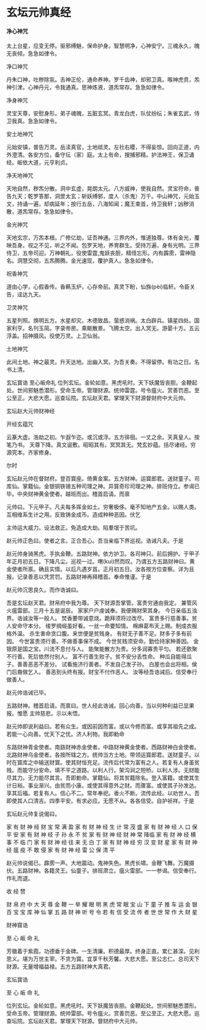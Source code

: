 # 玄坛元帅真经
#### 净心神咒

太上台星，应变无停。驱邪缚魅，保命护身。智慧明净，心神安宁。三魂永久，魄无丧倾。急急如律令。

净口神咒

丹朱口神，吐秽除氛。舌神正伦，通命养神。罗千齿神，却邪卫真。喉神虎贲，炁神引津。心神丹元，令我通真。思神炼液，道炁常存。急急如律令。


净身神咒

灵宝天尊，安慰身形。弟子魂魄，五脏玄冥。青龙白虎，队仗纷纭；朱雀玄武，侍卫我真。急急如律令。


安土地神咒

元始安镇，普告万灵。岳渎真官，土地祗灵。左社右稷，不得妄惊。回向正道，内外澄清。各安方位，备守坛（家）庭。太上有命，搜捕邪精。护法神王，保卫诵经。皈依大道，元亨利贞。


净天地神咒

天地自然，秽炁分散。洞中玄虚，晃朗太元。八方威神，使我自然。灵宝符命，普告九天；乾罗答那，洞罡太玄；斩妖缚邪，度人（杀鬼）万千。中山神咒，元始玉文，持诵一遍，却病延年；按行五岳，八海知闻；魔王束首，侍卫我轩；凶秽消散，道炁常存。急急如律令。


金光神咒

天地玄宗，万炁本根。广修亿劫，证吾神通。三界内外，惟道独尊。体有金光，覆映吾身。视之不见，听之不闻。包罗天地，养育群生。受持万遍，身有光明。三界侍卫，五帝司迎。万神朝礼，役使雷霆,鬼妖丧胆，精怪忘形。内有霹雳，雷神隐名。洞慧交彻，五炁腾腾。金光速现，覆护真人。急急如律令。


祝香神咒

道由心学，心假香传。香爇玉炉，心存帝前。真灵下盼，仙旆(pèi)临轩。令臣关告，迳达九天。


卫灵神咒

五星列照。焕明五方。水星却灾。木德致昌。萤惑消祸。太白辟兵。镇星四处。国家利亨。名刊玉简。字录帝房。乘颷散景。飞腾太空。出入冥无。游晏十方。五云浮盖。招神摄风。役使万灵。上卫仙翁。


土地神咒

此间土地。神之最灵。升天达地。出幽入冥。为吾关奏。不得留停。有功之日。名书上清。


玄坛寳诰
至心皈命礼
位列玄坛。金轮如意。黑虎吼时。天下妖魔皆丧胆。金鞭起处。世间邪魅悉潜形。受命玉帝。管理财源。统帅雷霆。号令瘟火。赏善罚恶。至公至正。大悲大愿。巡查坛院。玄坛赵天君。掌理天下财源督财府中大元帅。

玄坛赵大元帅财神经

开经玄蕴咒

云篆大虚。浩劫之初。乍遐乍迩。或沉或浮。五方徘徊。一丈之余。天真皇人。按笔乃书。
天尊下降。真文诞敷。昭昭其有。冥冥其无。梵玄妙蕴。括尽诸经。穷源究本。齐家修身。

尔时

玄坛赵元帅在督财府。登百寳座。倚黄金案。五方财神。运寳郎君。送财童子。司库仙。掌籍仙。金银铜铁锡五种司理之神。异寳奇珍司理之神。排班侍立。参谒已毕。中央财神黄金使者。越班而出。稽首启请。而禀

元帅曰。下元甲子。凡夫每多挥金如土。穷奢极侈。毫不知地产五金。以赐人类。互相维系生计之用。反致铸金成币。造成种种恶因。伏乞

主帅运大威力。设法救正。免造成大劫。陷羣氓于苦坑。

赵元帅正色曰。使者之言。正合吾心。吾当亲临下界巡视。诰诫凡夫。于是

赵元帅身骑黑虎。手执金鞭。五路财神。依方护卫。各司神只。前后拥护。于甲子年正月初五日。下降凡尘。巡视一过。喟(kuì)然而叹。乃谓五方五路财神曰。黄金使者所禀。确且实情。以后凡遇岁首。正月初五日。汝各按方位查察。详为且报。记录善恶以凭赏罚。五路财神再拜稽首。奉命惟谨。于是

赵元帅沉思良久。而作诰诚曰。

吾是玄坛赵天君。财帛府中我为尊。
天下财源吾掌管。富贵穷通由我定。
兼管风火瘟雷部。三月十五是诞辰。
家家户户虔诚奉。我便赐财荣其身。
今日亲临五浊界。诰诚汝等一般人。
焚香要带诚意烧。跪拜须将过改尽。
富贵多行慈善事。贫人安命守本分。
绫罗绸缎虽好看。一丝一命要知情。
棉麻葛布天上赐。制成衣服格外温。
杀生害命贪口腹。来世便是贫贱身。
有财无子善不足。财多子多有前因。
今世富贵须行善。不做善事保不成。
今世贫贱须安命。勤俭持家种善因。
金银原是国之宝。川流不息付与人。
能聚能散方为贵。分多润寡贵平匀。
若还歛聚不行善。死后依然付别人。
富不行善生败子。贫不安分丢性命。
种瓜自能得瓜子。善善恶恶不差分。
试看施济行善者。不发自己发子孙。
白屋也会出将相。侯门后裔做乞人。
善恶到头终有报。财宝不付作恶人。
汝等经吾诰诫后。信受奉行做善人。

赵元帅诰诫已毕。

五路财神。稽首启请。而禀曰。世人经此诰诫。回心向善。当以何种利益已显果报。惟愿
主帅慈悲。示以未悟。

赵元帅即说利益曰。若有众生。或因前因而富。或以今修而富。或享其祖先之成。若能一心向善。忧天下之忧。济人利物。我即勅命

东路财神青金使者。南路财神赤金使者。中路财神黄金使者。西路财神白金使者。北路财神乌金使者。各按所辖之方。统帅当方土地。带领运寳郎君。送财童子。以时在寳库之中输送财寳。使其财恒充足。流传后代常为富有之人。若复有人身虽贫贱。而能守分安命。填不平之道路。以利人行。架沟涧之短桥。以利人涉。无财能尽其力。无力能尽其言。吾即勅命。掌籍仙。将其贫籍除名。登入富籍。或使其生计日裕。事业渐兴。由贫而小康。或使其得意外之财。而骤富。或使其子孙发达。享其后福。若复有人。信心不二。常年奉祀。香火不断。流传此经。以劝世人。吾即使其人口清吉。四季平安。有求必应。无愿不从。各各信受。自护祯祥。于是

玄坛赵元帅复说偈曰。

家 有 财 神 经 财 宝 常 满 盈
家 有 财 神 经 生 计 常 茂 盛
家 有 财 神 经 人 口 保 平 安
家 有 财 神 经 子 孙 永 不 贫
家 有 财 神 经 财 神 常 降临
家 有 财 神 经 横 事 不 临 门
家 有 财 神 经 往 来 无 白 丁
家 有 财 神 经 穷 汉 变 财 星
家 有 财 神 经 瘟 疫 不 敢 侵
家 有 财 神 经 雷 公 保 清 平


赵元帅说偈已。霹雳一声。大地震动。鬼神失色。黑虎长啸。金鞭飞舞。万魔摄伏。五路财神。各籍灵王。仙童子。排班肃立。瘟火雷部。一一参谒。信受奉行。作礼而退。

收 经 赞

财 帛 府 中 大 天 尊
金 鞭 一 举 耀 眼 明
黑 虎 常 眠 宝 山 下
童 子 推 车 运 金 银
百 宝 宝 库 神 仙 掌
五 路 财 神 听 号 令
若 有 信 受 流 传 者
世 世 常 作 大 财 星

财神寳诰

至 心 皈 命 礼

芳徽着于紫霞。功德垂于金碑。一生清廉。积德最厚。终身正直。累仁甚深。见利思义。堪为万世主宰。不贪为寳。宜享千秋芳馨。大悲大愿。至公志仁。总司天下财源。无量增福益禄。五方五路财神大真君。

玄坛寳诰

至 心 皈 命 礼

位列玄坛。金轮如意。黑虎吼时。天下妖魔皆丧胆。金鞭起处。世间邪魅悉潜形。受命玉帝。管理财源。统帅雷部。号令瘟火。赏善罚恶。至公至正。大悲大愿。巡查坛院。玄坛赵天君。掌理天下财源。督财府中大元帅。

